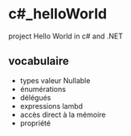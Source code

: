 # c#_helloWorld
project Hello World in c# and .NET

## vocabulaire
+ types valeur Nullable
+ énumérations
+ délégués
+ expressions lambd
+ accès direct à la mémoire
+ propriété 
